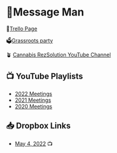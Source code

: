 # 💄Message Man 

🐶[Trello Page](https://trello.com/b/vI4AIdIK/nese-%F0%9F%92%84)  
  
🗳[Grassroots party](https://grassrootsparty.net/ )

🪴 [Cannabis RezSolution YouTube Channel](youtube.com/channel/UCNRY5WyaC9Yd6HfLfACwCvQ)

## 📺 YouTube Playlists
- [2022 Meetings](https://www.youtube.com/playlist?list=PLXy4S90BwzZ4-V4mfu_c1AQWy6OaqTirx)
- [2021 Meetings](https://www.youtube.com/playlist?list=PLXy4S90BwzZ6EPq0q7hxlaw1VW4Pycs46)
- [2020 Meetings](https://www.youtube.com/playlist?list=PLXy4S90BwzZ525DgNxSDZC8gpNoVy6gOM)

## 📥 Dropbox Links
- [May 4, 2022](https://www.dropbox.com/recents?_tk=web_left_nav_bar&role=personal) 📺
